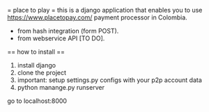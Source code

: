 = place to play =
this is a django application that enables you to use https://www.placetopay.com/ payment processor in Colombia.

- from hash integration (form POST).
- from webservice API [TO DO].


== how to install ==
1. install django
2. clone the project
3. important: setup settings.py configs with your p2p account data
4. python manange.py runserver

go to localhost:8000